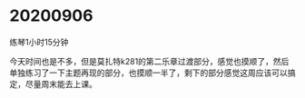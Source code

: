 # 20200906

练琴1小时15分钟

今天时间也是不多，但是莫扎特k281的第二乐章过渡部分，感觉也摸顺了，然后单独练习了一下主题再现的部分，也摸顺一半了，剩下的部分感觉这周应该可以搞定，尽量周末能去上课。
